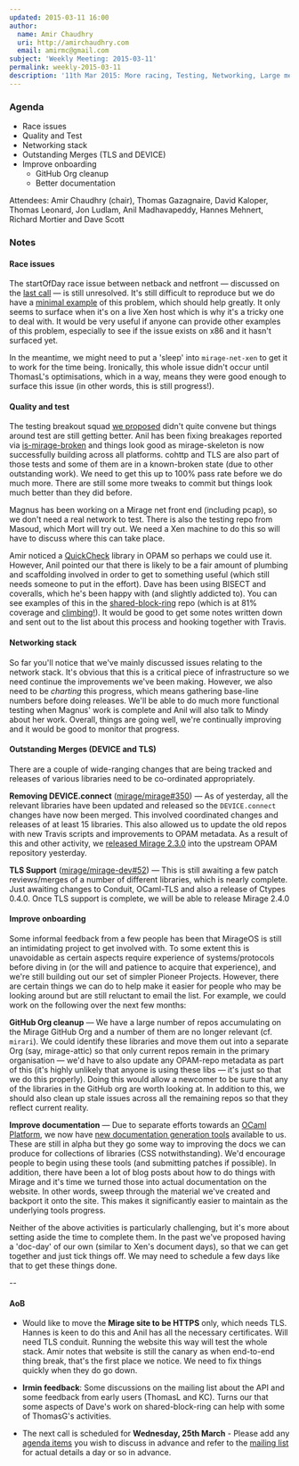 ```yaml
---
updated: 2015-03-11 16:00
author:
  name: Amir Chaudhry
  uri: http://amirchaudhry.com
  email: amirmc@gmail.com
subject: 'Weekly Meeting: 2015-03-11'
permalink: weekly-2015-03-11
description: '11th Mar 2015: More racing, Testing, Networking, Large merges and Cleanups'
---
```


### Agenda ###

- Race issues
- Quality and Test
- Networking stack
- Outstanding Merges (TLS and DEVICE)
- Improve onboarding
  - GitHub Org cleanup
  - Better documentation


Attendees:
Amir Chaudhry (chair), Thomas Gazagnaire, David Kaloper, Thomas Leonard,
Jon Ludlam, Anil Madhavapeddy, Hannes Mehnert, Richard Mortier and Dave Scott


### Notes ###

#### Race issues #### 

The startOfDay race issue between netback and netfront — discussed on the
[last call][notes-race] — is still unresolved. It's still difficult to
reproduce but we do have a [minimal example][eg-race] of this problem, which
should help greatly. It only seems to surface when it's on a live Xen host
which is why it's a tricky one to deal with.  It would be very useful if
anyone can provide other examples of this problem, especially to see if the
issue exists on x86 and it hasn't surfaced yet.

In the meantime, we might need to put a 'sleep' into `mirage-net-xen` to get
it to work for the time being. Ironically, this whole issue didn't occur until
ThomasL's optimisations, which in a way, means they were good enough to
surface this issue (in other words, this is still progress!).

[notes-race]: https://mirage.io/wiki/weekly-2015-02-25#miragenetxenraceissue
[eg-race]: https://github.com/mirage/mirage-net-xen/issues/20#issuecomment-78264578


#### Quality and test #### 

The testing breakout squad [we proposed][notes-qa] didn't quite convene but
things around test are still getting better. Anil has been fixing breakages
reported via [is-mirage-broken][test] and things look good as mirage-skeleton
is now successfully building across all platforms. cohttp and TLS are also
part of those tests and some of them are in a known-broken state (due to other
outstanding work). We need to get this up to 100% pass rate before we do much
more. There are still some more tweaks to commit but things look much better
than they did before.

Magnus has been working on a Mirage net front end (including pcap), so we don't
need a real network to test. There is also the testing repo from Masoud, which
Mort will try out.  We need a Xen machine to do this so will have to
discuss where this can take place.

Amir noticed a [QuickCheck][] library in OPAM so perhaps we could
use it. However, Anil pointed our that there is likely to be a fair amount of
plumbing and scaffolding involved in order to get to something useful (which
still needs someone to put in the effort). Dave has been using BISECT and
coveralls, which he's been happy with (and slightly addicted to).  You can see
examples of this in the [shared-block-ring][] repo (which is at 81% coverage
and [climbing!][coveralls-block]).  It would be good to get some notes written
down and sent out to the list about this process and hooking together with
Travis.  

[notes-qa]: https://mirage.io/wiki/weekly-2015-02-25#Qualityandtestinfrastructure
[test]: https://github.com/mirage/is-mirage-broken/blob/master/logs/README.md
[QuickCheck]: http://opam.ocaml.org/packages/quickcheck/quickcheck.1.0.2/
[shared-block-ring]: https://github.com/mirage/shared-block-ring
[coveralls-block]: https://coveralls.io/r/mirage/shared-block-ring?branch=master

#### Networking stack ####

So far you'll notice that we've mainly discussed issues relating to the
network stack.  It's obvious that this is a critical piece of infrastructure so
we need continue the improvements we've been making.  However, we also need to
be *charting* this progress, which means gathering base-line numbers before
doing releases. We'll be able to do much more functional testing when Magnus'
work is complete and Anil will also talk to Mindy about her work. Overall,
things are going well, we're continually improving and it would be good to
monitor that progress.


#### Outstanding Merges (DEVICE and TLS) ####

There are a couple of wide-ranging changes that are being tracked and releases
of various libraries need to be co-ordinated appropriately.

**Removing DEVICE.connect** ([mirage/mirage#350][]) — As of yesterday, all the
relevant libraries have been updated and released so the `DEVICE.connect`
changes have now been merged. This involved coordinated changes and releases
of at least 15 libraries.  This also allowed us to update the old repos with
new Travis scripts and improvements to OPAM metadata.  As a result of this and
other activity, we [released Mirage 2.3.0][releases] into the upstream OPAM
repository yesterday.

**TLS Support** ([mirage/mirage-dev#52][]) — This is still awaiting a few
patch reviews/merges of a number of different libraries, which is nearly
complete. Just awaiting changes to Conduit, OCaml-TLS and also a release of 
Ctypes 0.4.0. Once TLS support is complete, we will be able to release
Mirage 2.4.0

[mirage/mirage#350]: https://github.com/mirage/mirage/pull/350
[mirage/mirage-dev#52]: https://github.com/mirage/mirage-dev/pull/52
[releases]: https://mirage.io/releases#miragev230Interfacecleanupsandentropysupport

#### Improve onboarding ####

Some informal feedback from a few people has been that MirageOS is still an
intimidating project to get involved with. To some extent this is unavoidable
as certain aspects require experience of systems/protocols before diving in
(or the will and patience to acquire that experience), and we're still
building out our set of simpler Pioneer Projects. However, there are certain
things we can do to help make it easier for people who may be looking around
but are still reluctant to email the list. For example, we could work on the
following over the next few months:

**GitHub Org cleanup** — We have a large number of repos accumulating on the
Mirage GitHub Org and a number of them are no longer relevant (cf. `mirari`).
We could identify these libraries and move them out into a separate Org
(say, mirage-attic) so that only current repos remain in the primary
organisation — we'd have to also update any OPAM-repo metadata as part of this
(it's highly unlikely that anyone is using these libs — it's just so that we do
this properly).  Doing this would allow a newcomer to be sure that any of the
libraries in the GitHub org are worth looking at. In addition to this, we
should also clean up stale issues across all the remaining repos so that they
reflect current reality.

**Improve documentation** — Due to separate efforts towards an
[OCaml Platform][platform], we now have
[new documentation generation tools][codoc] available to us. These are still
in alpha but they go some way to improving the docs we can produce for
collections of libraries (CSS notwithstanding). We'd encourage people to begin
using these tools (and submitting patches if possible). In addition, there
have been a lot of blog posts about how to do things with Mirage and it's time
we turned those into actual documentation on the website. In other words,
sweep through the material we've created and backport it onto the site. This
makes it significantly easier to maintain as the underlying tools progress.

Neither of the above activities is particularly challenging, but it's more
about setting aside the time to complete them.  In the past we've proposed
having a 'doc-day' of our own (similar to Xen's document days), so that we can
get together and just tick things off.  We may need to schedule a few days
like that to get these things done.

[platform]: http://www.cl.cam.ac.uk/projects/ocamllabs/tasks/index.html#platform
[codoc]: http://opam.ocaml.org/blog/codoc-0-2-0-released/

-- 

#### AoB ####

- Would like to move the **Mirage site to be HTTPS** only, which needs TLS.
Hannes is keen to do this and Anil has all the necessary certificates.  Will
need TLS conduit. Running the website this way will test the whole stack. Amir
notes that website is still the canary as when end-to-end thing break, that's
the first place we notice. We need to fix things quickly when they do go down.

- **Irmin feedback**: Some discussions on the mailing list about the API and
some feedback from early users (ThomasL and KC). Turns our that some aspects
of Dave's work on shared-block-ring can help with some of ThomasG's activities.

- The next call is scheduled for **Wednesday, 25th March** - Please add any
[agenda items][call-agenda] you wish to discuss in advance and refer to the
[mailing list][mir-mail] for actual details a day or so in advance.

[call-agenda]: https://github.com/mirage/mirage-www/wiki/Call-Agenda
[mir-mail]: http://lists.xenproject.org/cgi-bin/mailman/listinfo/mirageos-devel

